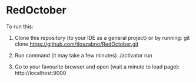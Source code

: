 RedOctober
==========

To run this:

1. Clone this repository (to your IDE as a general project) or by running:
git clone https://github.com/tloszabno/RedOctober.git

2. Run command (it may take a few minutes)
./activator run

3. Go to your favourite browser and open (wait a minute to load page):
http://localhost:9000
